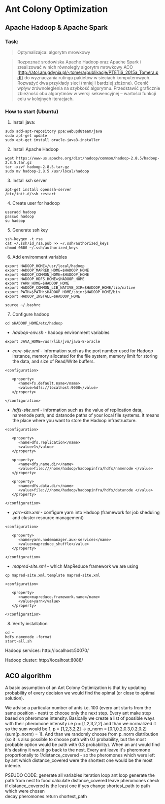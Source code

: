 # Ant Colony Optimization
## Apache Hadoop & Apache Spark
### Task:
> Optymalizajca: algorytm mrowkowy

>Rozpoznać srodowiska Apache Hadoop oraz Apache Spark i zrealizować w nich równoległy algorytm mrowkowy
ACO (http://atol.am.gdynia.pl/~tomera/publikacje/PTETiS_2015a_Tomera.pdf) do wyznaczania  rutingu  pakietów  w  sieciach  komputerowych. Rozważyć  dwa przykłady  sieci  (mniej  i  bardziej  złożone).  Ocenić  wpływ  zrównoleglenia  na 
szybkość  algorytmu. Przedstawić  graficznie  zbieżność  obu  algorytmów  w  wersji sekwencyjnej – wartości funkcji celu w kolejnych iteracjach.


### How to start (Ubuntu)
1. Install java: 
```
sudo add-apt-repository ppa:webupd8team/java
sudo apt-get update
sudo apt-get install oracle-java8-installer
```
2. Install Apache Hadoop
```
wget https://www-us.apache.org/dist/hadoop/common/hadoop-2.8.5/hadoop-2.8.5.tar.gz
tar -xzvf hadoop-2.8.5.tar.gz
sudo mv hadoop-2.8.5 /usr/local/hadoop
```
3. Install ssh server
```
apt-get install openssh-server
/etc/init.d/ssh restart
```
4. Create user for hadoop
```
useradd hadoop 
passwd hadoop 
su hadoop
```
5. Generate ssh key
```
ssh-keygen -t rsa 
cat ~/.ssh/id_rsa.pub >> ~/.ssh/authorized_keys 
chmod 0600 ~/.ssh/authorized_keys 
```
6. Add environment variables
```
export HADOOP_HOME=/usr/local/hadoop 
export HADOOP_MAPRED_HOME=$HADOOP_HOME 
export HADOOP_COMMON_HOME=$HADOOP_HOME 
export HADOOP_HDFS_HOME=$HADOOP_HOME 
export YARN_HOME=$HADOOP_HOME 
export HADOOP_COMMON_LIB_NATIVE_DIR=$HADOOP_HOME/lib/native 
export PATH=$PATH:$HADOOP_HOME/sbin:$HADOOP_HOME/bin 
export HADOOP_INSTALL=$HADOOP_HOME

source ~/.bashrc
```
7. Configure hadoop
```
cd $HADOOP_HOME/etc/hadoop
```
* *hadoop-env.sh* - hadoop environment variables
```
export JAVA_HOME=/usr/lib/jvm/java-8-oracle
```
* *core-site.xml* - information such as the port number used for Hadoop instance, memory allocated for the file system, memory limit for storing the data, and size of Read/Write buffers.
```
<configuration>

   <property>
      <name>fs.default.name</name>
      <value>hdfs://localhost:9000</value> 
   </property>
 
</configuration>
```
* *hdfs-site.xml* - information such as the value of replication data, namenode path, and datanode paths of your local file systems. It means the place where you want to store the Hadoop infrastructure.
```
<configuration>

   <property>
      <name>dfs.replication</name>
      <value>1</value>
   </property>
    
   <property>
      <name>dfs.name.dir</name>
      <value>file:///home/hadoop/hadoopinfra/hdfs/namenode </value>
   </property>
    
   <property>
      <name>dfs.data.dir</name> 
      <value>file:///home/hadoop/hadoopinfra/hdfs/datanode </value> 
   </property>
       
</configuration>
```
* *yarn-site.xml* - configure yarn into Hadoop (framework for job sheduling and cluster resource management)
```
<configuration>
 
   <property>
      <name>yarn.nodemanager.aux-services</name>
      <value>mapreduce_shuffle</value> 
   </property>
  
</configuration>
```
* *mapred-site.xml* - which MapReduce framework we are using

`cp mapred-site.xml.template mapred-site.xml `
```
<configuration>
 
   <property> 
      <name>mapreduce.framework.name</name>
      <value>yarn</value>
   </property>
   
</configuration>
```
8. Verify installation
```
cd ~ 
hdfs namenode -format 
start-all.sh
```
Hadoop services: http://localhost:50070/

Hadoop cluster: http://localhost:8088/

## ACO algorithm

A basic assumption of an Ant Colony Optimization is that by updating probability of every decision we would find the opimal (or close to optimal solution).

We advise a particular number of ants i.e. 100 (every ant starts from the same position - nest) to choose only the next step. 
Every ant make step based on pheromone intensity.
Basically we create a list of possible ways with their pheromone intensity i.e p = [1,2,3,2,2] and than we normalized it so the sum would be 1, p = [1,2,3,2,2] -> p_norm = [0.1,0.2,0.3,0.2,0.2] (sum(p_norm) = 1). And than we randomly choose from p_norm distribution (so it is also possible to choose path with 0.1 probability, but the most probable option would be path with 0.3 probability).
When an ant would find it's destiny it would go back to the nest.
Every ant leave it's pheromone proportionally to 1/distance_covered - so the pheromones which were left by ant which distance_covered were the shortest one would be the most intense.

PSEUDO CODE:
generate all variables
iteration loop
   ant loop
      generate the path from nest to food
      calculate distance_covered
      leave pheromones 
      check if distance_covered is the least one
         if yes change shortest_path to path which were chosen      
   decay pheromones
return shortest_path

